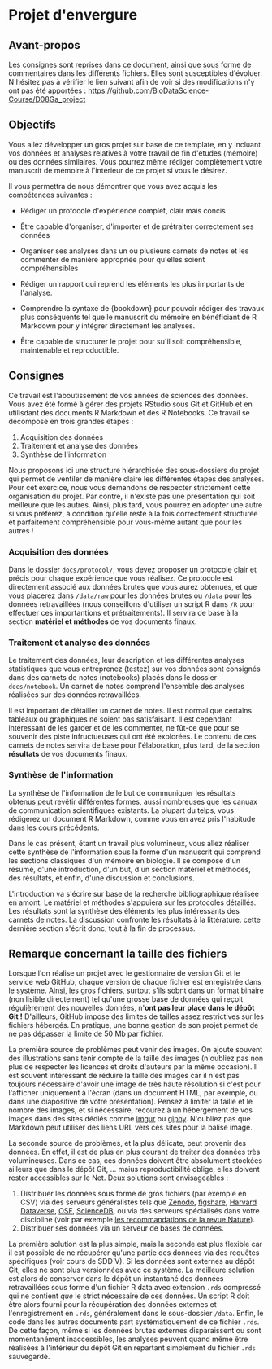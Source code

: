 # Projet d'envergure

## Avant-propos

Les consignes sont reprises dans ce document, ainsi que sous forme de commentaires dans les différents fichiers. Elles sont susceptibles d'évoluer. N'hésitez pas à vérifier le lien suivant afin de voir si des modifications n'y ont pas été apportées : https://github.com/BioDataScience-Course/D08Ga_project

## Objectifs

Vous allez développer un gros projet sur base de ce template, en y incluant vos données et analyses relatives à votre travail de fin d'études (mémoire) ou des données similaires. Vous pourrez même rédiger complètement votre manuscrit de mémoire à l'intérieur de ce projet si vous le désirez.

Il vous permettra de nous démontrer que vous avez acquis les compétences suivantes :

- Rédiger un protocole d'expérience complet, clair mais concis

- Être capable d'organiser, d'importer et de prétraiter correctement ses données

- Organiser ses analyses dans un ou plusieurs carnets de notes et les commenter de manière appropriée pour qu'elles soient compréhensibles

- Rédiger un rapport qui reprend les éléments les plus importants de l'analyse.

- Comprendre la syntaxe de {bookdown} pour pouvoir rédiger des travaux plus conséquents tel que le manuscrit du mémoire en bénéficiant de R Markdown pour y intégrer directement les analyses.

- Être capable de structurer le projet pour su'il soit compréhensible, maintenable et reproductible.

## Consignes 

Ce travail est l'aboutissement de vos années de sciences des données. Vous avez été formé à gérer des projets RStudio sous Git et GitHub et en utilisdant des documents R Markdown et des R Notebooks. Ce travail se décompose en trois grandes étapes :

1. Acquisition des données
2. Traitement et analyse des données
3. Synthèse de l'information

Nous proposons ici une structure hiérarchisée des sous-dossiers du projet qui permet de ventiler de manière claire les différentes étapes des analyses. Pour cet exercice, nous vous demandons de respecter strictement cette organisation du projet. Par contre, il n'existe pas une présentation qui soit meilleure que les autres. Ainsi, plus tard, vous pourrez en adopter une autre si vous préférez, à condition qu'elle reste à la fois correctement structurée et parfaitement compréhensible pour vous-même autant que pour les autres !

### Acquisition des données

Dans le dossier `docs/protocol/`,  vous devez proposer un protocole clair et précis pour chaque expérience que vous réalisez. Ce protocole est directement associé aux données brutes que vous aurez obtenues, et que vous placerez dans `/data/raw` pour les données brutes ou `/data` pour les données retravaillées (nous conseillons d'utiliser un script R dans `/R` pour effectuer ces importantions et prétraitements). Il servira de base à la section **matériel et méthodes** de vos documents finaux.

### Traitement et analyse des données

Le traitement des données, leur description et les différentes analyses statistiques que vous entreprenez (testez) sur vos données sont consignés dans des carnets de notes (notebooks) placés dans le dossier `docs/notebook`. Un carnet de notes comprend l'ensemble des analyses réalisées sur des données retravaillées. 

Il est important de détailler un carnet de notes. Il est normal que certains tableaux ou graphiques ne soient pas satisfaisant. Il est cependant intéressant de les garder et de les commenter, ne fût-ce que pour se souvenir des piste infructueuses qui ont été explorées. Le contenu de ces carnets de notes servira de base pour l'élaboration, plus tard, de la section **résultats** de vos documents finaux. 

### Synthèse de l'information

La synthèse de l'information de le but de communiquer les résultats obtenus peut revêtir différentes formes, aussi nombreuses que les canuax de communication scientifiques existants. La plupart du telps, vous rédigerez un document R Markdown, comme vous en avez pris l'habitude dans les cours précédents.

Dans le cas présent, étant un travail plus volumineux, vous allez réaliser cette synthèse de l'information sous la forme d'un manuscrit qui comprend les sections classiques d'un mémoire en biologie. Il se compose d'un résumé, d'une introduction, d'un but, d'un section matériel et méthodes, des résultats, et enfin, d'une discussion et conclusions.

L'introduction va s'écrire sur base de la recherche bibliographique réalisée en amont. Le matériel et méthodes s'appuiera sur les protocoles détaillés. Les résultats sont la synthèse des éléments les plus intéressants des carnets de notes. La discussion confronte les résultats à la littérature. cette dernière section s'écrit donc, tout à la fin de processus.

## Remarque concernant la taille des fichiers

Lorsque l'on réalise un projet avec le gestionnaire de version Git et le service web GitHub, chaque version de chaque fichier est enregistrée dans le système. Ainsi, les gros fichiers, surtout s'ils sobnt dans un format binaire (non lisible directement) tel qu'une grosse base de données qui reçoit régulièrement des nouvelles données, n'**ont pas leur place dans le dépôt Git !** D'ailleurs, GitHub impose des limites de tailles assez restrictives sur les fichiers hébergés. En pratique, une bonne gestion de son projet permet de ne pas dépasser la limite de 50 Mb par fichier.

La première source de problèmes peut venir des images. On ajoute souvent des illustrations sans tenir compte de la taille des images (n'oubliez pas non plus de respecter les licences et droits d'auteurs par la même occasion). Il est souvent intéressant de réduire la taille des images car il n'est pas toujours nécessaire d'avoir une image de très haute résolution si c'est pour l'afficher uniquement à l'écran (dans un document HTML, par exemple, ou dans une diapositive de votre présentation). Pensez à limiter la taille et le nombre des images, et si nécessaire, recourez à un hébergement de vos images dans des sites dédiés comme [imgur](https://imgur.com) ou [giphy](https://giphy.com). N'oubliez pas que Markdown peut utiliser des liens URL vers ces sites pour la balise image.

La seconde source de problèmes, et la plus délicate, peut provenir des données. En effet, il est de plus en plus courant de traiter des données très volumineuses. Dans ce cas, ces données doivent être absolument stockées ailleurs que dans le dépôt Git, ... maius reproductibilité oblige, elles doivent rester accessibles sur le Net. Deux solutions sont envisageables :

1. Distribuer les données sous forme de gros fichiers (par exemple en CSV) via des serveurs généralistes tels que [Zenodo](https://zenodo.org), [figshare](https://figshare.com), [Harvard Dataverse](https://dataverse.harvard.edu), [OSF](https://osf.io), [ScienceDB](http://www.scidb.cn/en), ou via des serveurs spécialisés dans votre discipline (voir par exemple [les recommandations de la revue Nature](https://www.nature.com/sdata/policies/repositories)).
2. Distribuer ses données via un serveur de bases de données.

La première solution est la plus simple, mais la seconde est plus flexible car il est possible de ne récupérer qu'une partie des données via des requêtes spécifiques (voir cours de SDD V). Si les données sont externes au dépôt Git, elles ne sont plus versionnées avec ce système. La meilleure solution est alors de conserver dans le dépôt un instantané des données retravaillées sous forme d'un fichier R data avec extension `.rds` compressé qui ne contient *que* le strict nécessaire de ces données. Un script R doit être alors fourni pour la récupération des données externes et l'enregistrement en `.rds`, généralement dans le sous-dossier `/data`. Enfin, le code dans les autres documents part systématiquement de ce fichier `.rds`. De cette façon, même si les données brutes externes disparaissent ou sont momentanément inaccessibles, les analyses peuvent quand même être réalisées à l'intérieur du dépôt Git en repartant simplement du fichier `.rds` sauvegardé.

